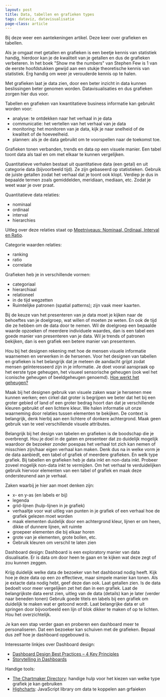 ```yaml
---
layout: post
title: Data, tabellen en grafieken types
tags: dataviz, datavisualisatie
page-class: article
---
```


Bij deze weer een aantekeningen artikel. Deze keer over grafieken en tabellen.

Als je omgaat met getallen en grafieken is een beetje kennis van statistiek handig, hierdoor kan je de kwaliteit van je getallen en dus de grafieken verbeteren. In het boek "Show me the numbers" van Stephen Few is 1 van de eerste hoofdstukken gewijd aan een stukje theoretische kennis van statistiek. Erg handig om weer je verouderde kennis op te halen.

Met grafieken laat je data zien, door een beter inzicht in data kunnen beslissingen beter genomen worden. Datavisualisaties en dus grafieken zorgen hier dus voor.

Tabellen en grafieken van kwantitatieve business informatie kan gebruikt worden voor:
- analyse: te ontdekken naar het verhaal in je data
- communicatie: het vertellen van het verhaal van je data
- monitoring: het monitoren van je data, kijk je naar snelheid of de kwaliteit of de hoeveelheid.
- plannen: als je de data gebruikt om te voorspellen naar de toekomst toe.

Grafieken tonen verbanden, trends en data op een visuele manier. Een tabel toont data als taal en om met elkaar te kunnen vergelijken.

Quantitatieve verhalen bestaat uit quantitatieve data (een getal) en uit categorie data (bijvoorbeeld tijd). Ze zijn gebaseerd op statistieken. Gebruik de juiste getallen zodat het verhaal dat je toont ook klopt. Verdiep je dus in bepaalde termen zoals gemiddelden, meridiaan, mediaan, etc. Zodat je weet waar je over praat.

Quantitatieve data relaties:

- nominaal
- ordinaal
- interval
- hierarchies

Uitleg over deze relaties staat op [Meetniveaus: Nominaal, Ordinaal, Interval en Ratio](https://wetenschap.infonu.nl/onderzoek/110039-meetniveaus-nominaal-ordinaal-interval-en-ratio.html).

Categorie waarden relaties:

- ranking
- ratio
- correlatie

Grafieken heb je in verschillende vormen:

- categoriaal
- hierarchiaal
- relationeel
- in de tijd wegzetten
- Ruimtelijke patronen (spatial patterns); zijn vaak meer kaarten.

Bij de keuze van het presenteren van je data moet je kijken naar de behoeftes van je doelgroep, wat willen of moeten ze weten. En ook de tijd die ze hebben om de data door te nemen. 
Wil de doelgroep een bepaalde waarde opzoeken of meerdere individuele waardes, dan is een tabel een goede manier van presenteren van je data. Wil je trends of patronen bekijken, dan is een grafiek een betere manier van presenteren.

Hou bij het designen rekening met hoe de mensen visuele informatie waarnemen en verwerken in de hersenen. Voor het designen van tabellen en grafieken is het belangrijk dat je meteen de aandacht grijpt zodat mensen geïnteresseerd zijn in je informatie. Je doet vooral aanspraak op het eerste type geheugen, het visueel sensorische geheugen (ook wel het iconische geheugen of beeldgeheugen genoemd). [Hoe werkt het geheugen?](https://wetenschap.infonu.nl/diversen/108200-hoe-werkt-het-geheugen-bekeken-vanuit-psychologisch-oogpunt.html)

Maak bij het designen gebruik van visuele zaken waar je hersenen mee kunnen werken; een cirkel dat groter is begrijpen we beter dat het bij een groter gebied of land of een groter bedrag hoort dan dat je verschillende kleuren gebruikt of een lichtere kleur.
We halen informatie uit onze waarneming door relaties tussen elementen te bekijken. De context is belangrijk, denk hierbij aan een lichtere of donkere achtergrond. Maak geen gebruik van te veel verschillende visuele attributes.

Belangrijk bij het design van tabelen en grafieken is de boodschap die je overbrengt. Hou je doel in de gaten en presenteer dat zo duidelijk mogelijk waardoor de bezoeker zonder poespas het verhaal tot zich kan nemen of misschien zijn/haar eigen verhaal kan maken. Denk dus na in welke vorm je de data aanbiedt, een tabel of grafiek of meerdere grafieken. En welk type grafiek. Bij tabellen en grafieken heb je data inkt en non-data inkt. Probeer zoveel mogelijk non-data inkt te vermijden. 
Om het verhaal te verduidelijken gebruik hiervoor elementen van een tabel of grafiek en maak deze ondersteunend aan je verhaal.

Zaken waarbij je hier aan moet denken zijn:
* x- en y-as (en labels er bij)
* legenda
* grid-lijnen (hulp-lijnen in je grafiek)
* verhaaltje voor wat uitleg van punten in je grafiek of een verhaal hoe de grafiek gelezen moet worden
* maak elementen duidelijk door een achtergrond kleur, lijnen er om heen, dikke of dunnere lijnen, wit ruimte
* groepeer elementen die bij elkaar horen
* grote van je elementen, grote bollen, etc.
* Gebruik kleuren om verschil te laten zien

Dashboard design:
Dashboard is een exploratory manier van data disualisatie. Er is data om door heen te gaan en te kijken wat deze zegt of zou kunnen zeggen. 

Krijg duidelijk welke data de bezoeker van het dashborad nodig heeft. 
Kijk hoe je deze data op een zo effectieve, maar simpele manier kan tonen. 
Als je extacte data nodig hebt, geef deze dan ook. Laat getallen zien. Is de data bedoelt voor meer vergelijken zet het dan in een grafiek.
Laat de belangrijkste data eerst zien, uitleg van de data (details) kan je later (verder naar beneden tonen)
Gebruik goede titels en labels bij een grafiek om duidelijk te maken wat er getoond wordt.
Laat belangrijke data er uit springen door bijvoorbeeld een lijn of blok dikker te maken of op te lichten.
Hou het overzichtelijk.

Je kan een stap verder gaan en proberen een dashboard meer te personaliseren. Dat een bezoeker kan schuiven met de grafieken. Bepaal dus zelf hoe je dashboard opgebouwd is.


Interessante linkjes over Dashboard design:

- [Dashboard Design Best Practices – 4 Key Principles](https://www.sisense.com/blog/4-design-principles-creating-better-dashboards/)
- [Storytelling in Dashboards](http://www.susielu.com/data-viz/storytelling-in-dashboards)

Handige tools:

- [The Chartmaker Directory](http://chartmaker.visualisingdata.com/): handige hulp voor het kiezen van welke type grafiek je kan gebruiken
- [Highcharts](https://www.highcharts.com/): JavaScript library om data te koppelen aan grfaieken